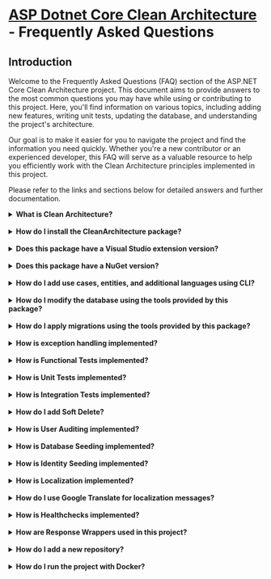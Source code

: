 # [ASP Dotnet Core Clean Architecture](../README.md) - Frequently Asked Questions

## Introduction

Welcome to the Frequently Asked Questions (FAQ) section of the ASP.NET Core Clean Architecture project. This document aims to provide answers to the most common questions you may have while using or contributing to this project. Here, you'll find information on various topics, including adding new features, writing unit tests, updating the database, and understanding the project's architecture.

Our goal is to make it easier for you to navigate the project and find the information you need quickly. Whether you're a new contributor or an experienced developer, this FAQ will serve as a valuable resource to help you efficiently work with the Clean Architecture principles implemented in this project.

Please refer to the links and sections below for detailed answers and further documentation.

<details>
<summary><strong>
What is Clean Architecture?
</strong></summary>


For more detailed instructions, you can refer to [this](./CleanArchitecture.md) documentation.
</details>
<br>

<details>
<summary><strong>
How do I install the CleanArchitecture package?
</strong></summary>

For more detailed instructions, you can refer to [this](../README.md) documentation.
</details>
<br>

<details>
<summary><strong>
Does this package have a Visual Studio extension version?
</strong></summary>

Yes, this package has a Visual Studio extension version that can be installed on Visual Studio 2022. You can download and install it from this [link](https://marketplace.visualstudio.com/items?itemName=SamanAzadi1996.ASPDotnetCoreCleanArchitecture).
</details>
<br>


<details>
<summary><strong>
Does this package have a NuGet version?
</strong></summary>

Yes, this package has a NuGet version, and you can download and install it from this [link](https://www.nuget.org/packages/Sam.CleanArchitecture.Template).
</details>
<br>

<details>
<summary><strong>
How do I add use cases, entities, and additional languages using CLI?
</strong></summary>
  
For more detailed instructions, you can refer to [this](./CleanArchitectureTemplates.md) documentation.
</details>
<br>


<details>
  <summary>
    <strong>
How do I modify the database using the tools provided by this package?
    </strong>
  </summary>

For more detailed instructions, you can refer to [this](./ConfigureDatabase.md) documentation.
</details>
<br>

<details>
  <summary>
    <strong>
How do I apply migrations using the tools provided by this package?
    </strong>
  </summary>

For more detailed instructions, you can refer to [this](./EasyAddMigrationTools.md) documentation.
</details>
<br>

<details>
  <summary>
    <strong>
How is exception handling implemented?
    </strong>
  </summary>

For more detailed instructions, you can refer to [this](./ExceptionHandlingMiddlewares.md) documentation.
</details>
<br>


<details>
  <summary>
    <strong>
How is Functional Tests implemented?
    </strong>
  </summary>

For more detailed instructions, you can refer to [this](./FunctionalTests.md) documentation.
</details>
<br>


<details>
  <summary>
    <strong>
How is Unit Tests implemented?
    </strong>
  </summary>

For more detailed instructions, you can refer to [this](./UnitTests.md) documentation.
</details>
<br>


<details>
  <summary>
    <strong>
How is Integration Tests implemented?
    </strong>
  </summary>

For more detailed instructions, you can refer to [this](./IntegrationTests.md) documentation.
</details>
<br>

<details>
  <summary>
    <strong>
How do I add Soft Delete?
    </strong>
  </summary>

For more detailed instructions, you can refer to [this](./SoftDelete.md) documentation.
</details>
<br>

<details>
  <summary>
    <strong>
How is User Auditing implemented?
    </strong>
  </summary>

For more detailed instructions, you can refer to [this](./UserAuditing.md) documentation.
</details>
<br>


<details>
  <summary>
    <strong>
How is Database Seeding implemented?
    </strong>
  </summary>

For more detailed instructions, you can refer to [this](./DatabaseSeeding.md) documentation.
</details>
<br>

<details>
  <summary>
    <strong>
How is Identity Seeding implemented?
    </strong>
  </summary>

For more detailed instructions, you can refer to [this](./IdentitySeeding.md) documentation.
</details>
<br>


<details>
  <summary>
    <strong>
How is Localization implemented?
    </strong>
  </summary>

For more detailed instructions, you can refer to [this](./Localization.md) documentation.
</details>
<br>


<details>
  <summary>
    <strong>
How do I use Google Translate for localization messages?
    </strong>
  </summary>

For more detailed instructions, you can refer to [this](./Localization.GoogleTranslator.md) documentation.
</details>
<br>

<details>
  <summary>
    <strong>
How is Healthchecks implemented?
    </strong>
  </summary>

For more detailed instructions, you can refer to [this](./Healthchecks.md) documentation.
</details>
<br>

<details>
  <summary>
    <strong>
How are Response Wrappers used in this project?
    </strong>
  </summary>

For more detailed instructions, you can refer to [this](./ResponseWrappers.md) documentation.
</details>
<br>

<details>
  <summary>
    <strong>
How do I add a new repository?
    </strong>
  </summary>

For more detailed instructions, you can refer to [this](./RepositoryPatternGeneric.md) documentation.
</details>
<br>



<details>
  <summary>
    <strong>
How do I run the project with Docker?
    </strong>
  </summary>

For more detailed instructions, you can refer to [this](./DockerDeployment.md) documentation.
</details>
<br>